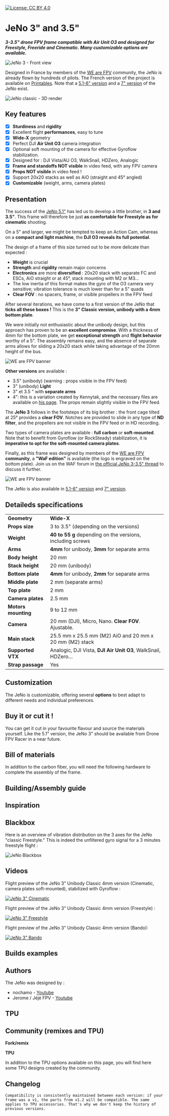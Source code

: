 [![License: CC BY 4.0](https://img.shields.io/badge/License-CC_BY_4.0-lightgrey.svg)](https://creativecommons.org/licenses/by/4.0/)

# JeNo 3" and 3.5"
_**3-3.5" drone FPV frame compatible with Air Unit O3 and designed for Freestyle, Freeride and Cinematic. Many customizable options are available.**_

![JeNo 3 - Front view](./images/JeNo3_Front.jpg)

Designed in France by members of the [WE are FPV](https://www.wearefpv.fr/) community, the JeNo is already flown by hundreds of pilots. The French version of the project is available on [Printables](https://www.printables.com/fr/model/459702-jeno-335-drone-frame). Note that a [5.1-6" version](https://github.com/WE-are-FPV/JeNo-5.1) and a [7" version](https://github.com/WE-are-FPV/JeNo-7) of the JeNo exist.

![JeNo classic - 3D render](./images/Assembly_step_Full.jpg)

## Key features
- [x] **Sturdiness** and **rigidity**
- [x] Excellent flight **performances**, easy to tune
- [x] **Wide-X** geometry
- [x] Perfect DJI **Air Unit O3** camera integration
- [x] Optional soft mounting of the camera for effective Gyroflow stabilization.
- [x] Designed for : DJI Vista/AU O3, WalkSnail, HDZero, Analogic
- [x] **Frame and standoffs NOT visible** in video feed, with any FPV camera
- [x] **Props NOT visible** in video feed !
- [x] Support 20x20 stacks as well as AiO (straight and 45° angled)
- [x] **Customizable** (weight, arms, camera plates)

## Presentation
The success of the [JeNo 5.1"](https://github.com/WE-are-FPV/JeNo-5.1) has led us to develop a little brother, in **3 and 3.5"**. This frame will therefore be just **as comfortable for Freestyle as for cinematic** shooting.

On a 5" and larger, we might be tempted to keep an Action Cam, whereas on a **compact and light machine**, the **DJI O3 reveals its full potential**.

The design of a frame of this size turned out to be more delicate than expected :

* **Weight** is crucial
* **Strength** and **rigidity** remain major concerns
* **Electronics** are more **diversified** : 20x20 stack with separate FC and ESCs, AiO straight or at 45°, stack mounting with M2 or M3...
* The low inertia of this format makes the gyro of the O3 camera very sensitive; vibration tolerance is much lower than for a 5" quads
* **Clear FOV** : no spacers, frame, or visible propellers in the FPV feed

After several iterations, we have come to a first version of the JeNo that **ticks all these boxes !** This is the **3" Classic version, unibody with a 4mm bottom plate**.

We were initially not enthusiastic about the unibody design, but this approach has proven to be an **excellent compromise**. With a thickness of 4mm for the bottom plate, we get **exceptional strength** and **flight behavior** worthy of a 5". The assembly remains easy, and the absence of separate arms allows for sliding a 20x20 stack while taking advantage of the 20mm height of the bus.

![WE are FPV banner](./images/JeNo3_Profile1.jpg)


**Other versions** are available :

* 3.5" (unibody) (warning : props visible in the FPV feed)
* 3" (unibody) **Light**
* 3" et 3.5 " with **separate arms**
* 4": this is a variation created by Kennytak, and the necessary files are available on [his page](https://www.printables.com/fr/model/516544-jeno-4-unibody-drone-frame-for-dji03-airunit-vista). The props remain slightly visible in the FPV feed.

The **JeNo 3** follows in the footsteps of its big brother : the front cage tilted at 25° provides a **clear FOV**. Notches are provided to slide in any type of **ND filter**, and the propellers are not visible in the FPV feed or in HD recording.

Two types of camera plates are available : **full carbon** or **soft-mounted**. Note that to benefit from Gyroflow (or RockSteady) stabilization, it is **imperative to opt for the soft-mounted camera plates**.

Finally, as this frame was designed by members of the [WE are FPV](https://www.wearefpv.fr/) **community**, a **"WaF edition"** is available (the logo is engraved on the bottom plate). Join us on the WAF forum in [the official JeNo 3-3.5" thread](https://forum.wearefpv.fr/topic/20437-jeno-335-un-ch%C3%A2ssis-compact-taill%C3%A9-pour-le-dji-o3/) to discuss it further.

![WE are FPV banner](./images/WAF_Banner.jpg)

The JeNo is also available in [5.1-6" version](https://github.com/WE-are-FPV/JeNo-5.1) and [7" version](https://github.com/WE-are-FPV/JeNo-7).

## Detaileds specifications

||| 
| :--- | :--- |
| **Geometry** | **Wide-X** | 
| **Props size** | 3 to 3.5" (depending on the versions) | 
| **Weight** | **40 to 55 g** depending on the versions, including screws | 
| **Arms** | **4mm** for unibody, **3mm** for separate arms | 
| **Body height** | 20 mm | 
| **Stack height** | 20 mm (unibody) | 
| **Bottom plate** | **4mm** for unibody, **2mm** for separate arms | 
| **Middle plate** | 2 mm (separate arms) | 
| **Top plate** | 2 mm | 
| **Camera plates** | 2.5 mm | 
| **Motors mounting** | 9 to 12 mm | 
| **Camera** | 20 mm (DJI), Micro, Nano. **Clear FOV**. Ajustable.
| **Main stack** | 25.5 mm x 25.5 mm (M2) AiO and 20 mm x 20 mm (M2) stack | 
| **Supported VTX** | Analogic, DJI Vista, **DJI Air Unit O3**, WalkSnail, HDZero… | 
| **Strap passage** | Yes | 

## Customization

The JeNo is customizable, offering several **options** to best adapt to different needs and individual preferences.

## Buy it or cut it !

You can get it cut in your favourite flavour and source the materials yourself. Like the 5.1" version, the JeNo 3" should be available from Drone FPV Racer in a near future.

## Bill of materials

In addition to the carbon fiber, you will need the following hardware to complete the assembly of the frame.

## Building/Assembly guide


## Inspiration


## Blackbox

Here is an overview of vibration distribution on the 3 axes for the JeNo "classic Freestyle." This is indeed the unfiltered gyro signal for a 3 minutes freestyle flight :

![JeNo Blackbox](./images/JeNo3_Blackbox.jpg)

## Videos
Flight preview of the JeNo 3" Unibody Classic 4mm version (Cinematic, camera plates soft-mounted), stabilized with Gyroflow :

[![JeNo 3" Cinematic](./images/JeNo3_video_cine.jpg)](https://www.youtube.com/watch?v=Bba9C5jj3qI "JeNo 5.1 Maiden - Click to Watch!")

Flight preview of the JeNo 3" Unibody Classic 4mm version (Freestyle) :

[![JeNo 3" Freestyle](./images/JeNo3_video_freestyle.jpg)](https://www.youtube.com/watch?v=a-RcqAQSSa8 "JeNo review on WE are FPV (French) - Click to Watch!")

Flight preview of the JeNo 3" Unibody Classic 4mm version (Bando):

[![JeNo 3" Bando](./images/JeNo3_video_bando.jpg)](https://www.youtube.com/watch?v=Iw_Cw9_1gNU "JeNo review on WE are FPV (French) - Click to Watch!")

## Builds examples


## Authors

The JeNo was designed by :

* nochamo - [Youtube](https://www.youtube.com/user/nochamo)
* Jerome / Jéjé FPV - [Youtube](https://www.youtube.com/@jejefpv)

## TPU


## Community (remixes and TPU)

**Fork/remix**

**TPU**

In addition to the TPU options available on this page, you will find here some TPU designs created by the community.

## Changelog

`Compatibility is consistently maintained between each version: if your frame was a v1, the parts from v1.2 will be compatible. The same applies to TPU accessories. That's why we don't keep the history of previous versions.`

